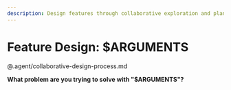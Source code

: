 ```yaml
---
description: Design features through collaborative exploration and planning
---
```


# Feature Design: $ARGUMENTS

@.agent/collaborative-design-process.md

**What problem are you trying to solve with "$ARGUMENTS"?**
